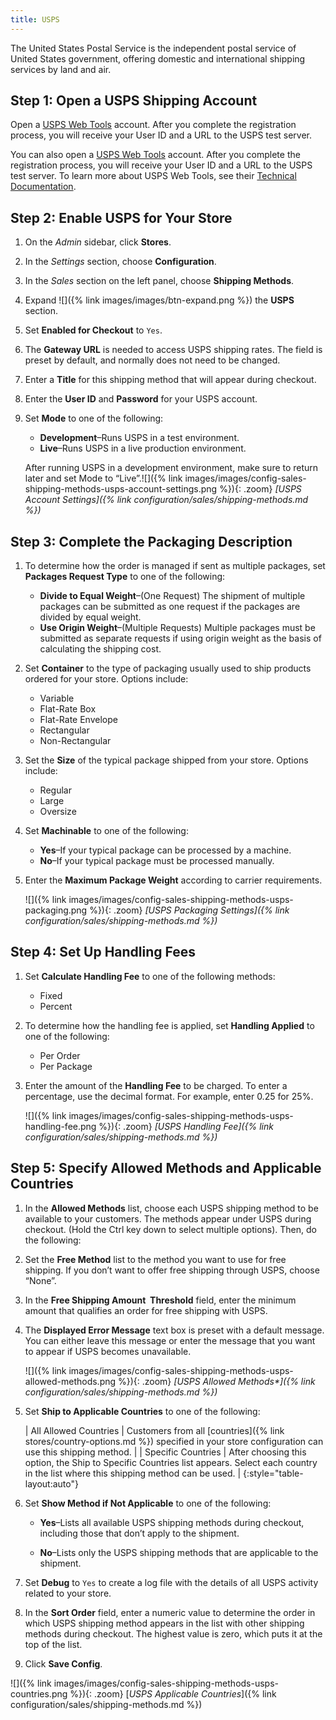 ```yaml
---
title: USPS
---
```


The United States Postal Service is the independent postal service of United States government, offering domestic and international shipping services by land and air.

## Step 1: Open a USPS Shipping Account

Open a [USPS Web Tools][1] account. After you complete the registration process, you will receive your User ID and a URL to the USPS test server.

You can also open a [USPS Web Tools][1] account. After you complete the registration process, you will receive your User ID and a URL to the USPS test server. To learn more about USPS Web Tools, see their [Technical Documentation][2].

## Step 2: Enable USPS for Your Store

1. On the _Admin_ sidebar, click **Stores**.

1. In the _Settings_ section, choose **Configuration**.

1. In the _Sales_ section on the left panel, choose **Shipping Methods**.

1. Expand ![]({% link images/images/btn-expand.png %}) the **USPS** section.

1. Set **Enabled for Checkout** to `Yes`.

1. The **Gateway URL** is needed to access USPS shipping rates. The field is preset by default, and normally does not need to be changed.

1. Enter a **Title** for this shipping method that will appear during checkout.

1. Enter the **User ID** and **Password** for your USPS account.

1. Set **Mode** to one of the following:

    * **Development**–Runs USPS in a test environment.
    * **Live**–Runs USPS in a live production environment.

    After running USPS in a development environment, make sure to return later and set Mode to “Live”.![]({% link images/images/config-sales-shipping-methods-usps-account-settings.png %}){: .zoom}
    _[USPS Account Settings]({% link configuration/sales/shipping-methods.md %})_

## Step 3: Complete the Packaging Description

1. To determine how the order is managed if sent as multiple packages, set **Packages Request Type** to one of the following:

    * **Divide to Equal Weight**–(One Request) The shipment of multiple packages can be submitted as one request if the packages are divided by equal weight.
    * **Use Origin Weight**–(Multiple Requests) Multiple packages must be submitted as separate requests if using origin weight as the basis of calculating the shipping cost.

2. Set **Container** to the type of packaging usually used to ship products ordered for your store. Options include:

    * Variable
    * Flat-Rate Box
    * Flat-Rate Envelope
    * Rectangular
    * Non-Rectangular

3. Set the **Size** of the typical package shipped from your store. Options include:

    * Regular
    * Large
    * Oversize

4. Set **Machinable** to one of the following:

    * **Yes**–If your typical package can be processed by a machine.
    * **No**–If your typical package must be processed manually.

5. Enter the **Maximum Package Weight** according to carrier requirements.

    ![]({% link images/images/config-sales-shipping-methods-usps-packaging.png %}){: .zoom}
    _[USPS Packaging Settings]({% link configuration/sales/shipping-methods.md %})_

## Step 4: Set Up Handling Fees

1. Set **Calculate Handling Fee** to one of the following methods:

    * Fixed
    * Percent

1. To determine how the handling fee is applied, set **Handling Applied** to one of the following:

    * Per Order
    * Per Package

1. Enter the amount of the **Handling Fee** to be charged. To enter a percentage, use the decimal format. For example, enter 0.25 for 25%.

    ![]({% link images/images/config-sales-shipping-methods-usps-handling-fee.png %}){: .zoom}
    _[USPS Handling Fee]({% link configuration/sales/shipping-methods.md %})_

## Step 5: Specify Allowed Methods and Applicable Countries

1. In the **Allowed Methods** list, choose each USPS shipping method to be available to your customers. The methods appear under USPS during checkout. (Hold the Ctrl key down to select multiple options). Then, do the following:

1. Set the **Free Method** list to the method you want to use for free shipping. If you don’t want to offer free shipping through USPS, choose “None”.

1. In the **Free Shipping Amount  Threshold** field, enter the minimum amount that qualifies an order for free shipping with USPS.

1. The **Displayed Error Message** text box is preset with a default message. You can either leave this message or enter the message that you want to appear if USPS becomes unavailable.

    ![]({% link images/images/config-sales-shipping-methods-usps-allowed-methods.png %}){: .zoom}
    _[USPS Allowed Methods*]({% link configuration/sales/shipping-methods.md %})_

1. Set **Ship to Applicable Countries** to one of the following:

    | All Allowed Countries | Customers from all [countries]({% link stores/country-options.md %}) specified in your store configuration can use this shipping method. |
    | Specific Countries | After choosing this option, the Ship to Specific Countries list appears. Select each country in the list where this shipping method can be used. |
    {:style="table-layout:auto"}

1. Set **Show Method if Not Applicable** to one of the following:

    * **Yes**–Lists all available USPS shipping methods during checkout, including those that don’t apply to the shipment.

    * **No**–Lists only the USPS shipping methods that are applicable to the shipment.

1. Set **Debug** to `Yes` to create a log file with the details of all USPS activity related to your store.

1. In the **Sort Order** field, enter a numeric value to determine the order in which USPS shipping method appears in the list with other shipping methods during checkout. The highest value is zero, which puts it at the top of the list.

1. Click **Save Config**.

![]({% link images/images/config-sales-shipping-methods-usps-countries.png %}){: .zoom}
[*USPS Applicable Countries*]({% link configuration/sales/shipping-methods.md %})

[1]: https://secure.shippingapis.com/registration/
[2]: https://www.usps.com/business/web-tools-apis/technical-documentation.htm

